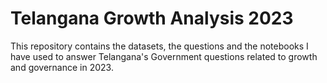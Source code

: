 # Telangana Growth Analysis 2023
This repository contains the datasets, the questions and the notebooks I have used to answer Telangana's Government questions related to growth and governance in 2023. 
